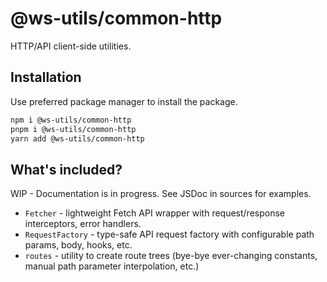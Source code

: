 # @ws-utils/common-http

HTTP/API client-side utilities.


## Installation

Use preferred package manager to install the package.

```bash
npm i @ws-utils/common-http
pnpm i @ws-utils/common-http
yarn add @ws-utils/common-http
```


## What's included?

WIP - Documentation is in progress. See JSDoc in sources for examples.

- `Fetcher` - lightweight Fetch API wrapper with request/response interceptors, error handlers.
- `RequestFactory` - type-safe API request factory with configurable path params, body, hooks, etc.
- `routes` - utility to create route trees (bye-bye ever-changing constants, manual path parameter interpolation, etc.)
